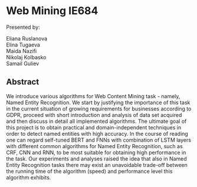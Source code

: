 # Web Mining IE684

Presented by: 

  Eliana Ruslanova   
  Elina Tugaeva   
  Maida Nazifi    
  Nikolaj Kolbasko    
  Samail Guliev

## Abstract 
  We introduce various algorithms for Web Content Mining task - namely, Named Entity Recognition. We start by justifying the importance of this task in the current situation of growing requirements for businesses according to GDPR, proceed with short introduction and analysis of data set acquired and then discuss in detail all implemented algorithms. The ultimate goal of this project is to obtain practical and domain-independent techniques in order to detect named entities with high accuracy.
  In the course of reading one can regard self-tuned BERT and FNNs with combination of LSTM layers with different common algorithms for Named Entity Recognition, such as CRF, CNN and RNN, to be most suitable for obtaining high performance in the task.
  Our experiments and analyses raised the idea that also in Named Entity Recognition tasks there may exist an unavoidable trade-off between the running time of the algorithm (speed) and performance level this algorithm exhibits.
  
